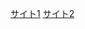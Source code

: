 [サイト1](https://kashiwaba-yuki.com/ctf-elf-training)
[サイト2](https://poppycompass.hatenablog.jp/entry/2017/06/23/083824)
